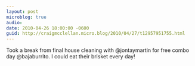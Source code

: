 ```yaml
---
layout: post
microblog: true
audio: 
date: 2010-04-26 18:00:00 -0600
guid: http://craigmcclellan.micro.blog/2010/04/27/t12957951755.html
---
```

Took a break from final house cleaning with @jontaymartin for free combo day  @bajaburrito. I could eat their brisket every day!
